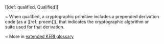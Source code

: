 [[def: qualified, Qualified]]

~ When qualified, a cryptographic primitive includes a prepended derivation code (as a [[ref: proem]]), that indicates the cryptographic algorithm or suite used for that derivation. 

~ More in <a href="https://weboftrust.github.io/WOT-terms/docs/glossary/qualified">extended KERI glossary</a>
